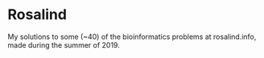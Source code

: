 # Rosalind
My solutions to some (~40) of the bioinformatics problems at rosalind.info,
made during the summer of 2019.
